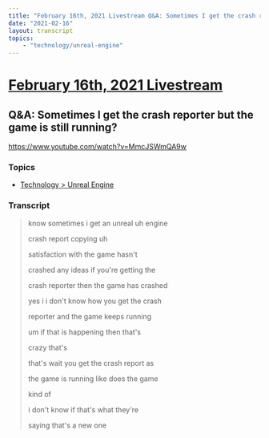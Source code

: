 ```yaml
---
title: "February 16th, 2021 Livestream Q&A: Sometimes I get the crash reporter but the game is still running?"
date: "2021-02-16"
layout: transcript
topics:
    - "technology/unreal-engine"
---
```

# [February 16th, 2021 Livestream](../2021-02-16.md)
## Q&A: Sometimes I get the crash reporter but the game is still running?
https://www.youtube.com/watch?v=MmcJSWmQA9w

### Topics
* [Technology > Unreal Engine](../topics/technology/unreal-engine.md)

### Transcript

> know sometimes i get an unreal uh engine
>
> crash report copying uh
>
> satisfaction with the game hasn't
>
> crashed any ideas if you're getting the
>
> crash reporter then the game has crashed
>
> yes i i don't know how you get the crash
>
> reporter and the game keeps running
>
> um if that is happening then that's
>
> crazy that's
>
> that's wait you get the crash report as
>
> the game is running like does the game
>
> kind of
>
> i don't know if that's what they're
>
> saying that's a new one
